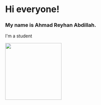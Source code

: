 # Hi everyone!
### My name is **Ahmad Reyhan Abdillah**.

I'm a student

<p align="left">
<a href="https://github.com/ahmadreyhan">
  <img height="180em" src="https://github-readme-stats-eight-theta.vercel.app/api?username=ahmadreyhan&show_icons=true&theme=algolia&include_all_commits=true&count_private=true"/>
</a>
</p>

